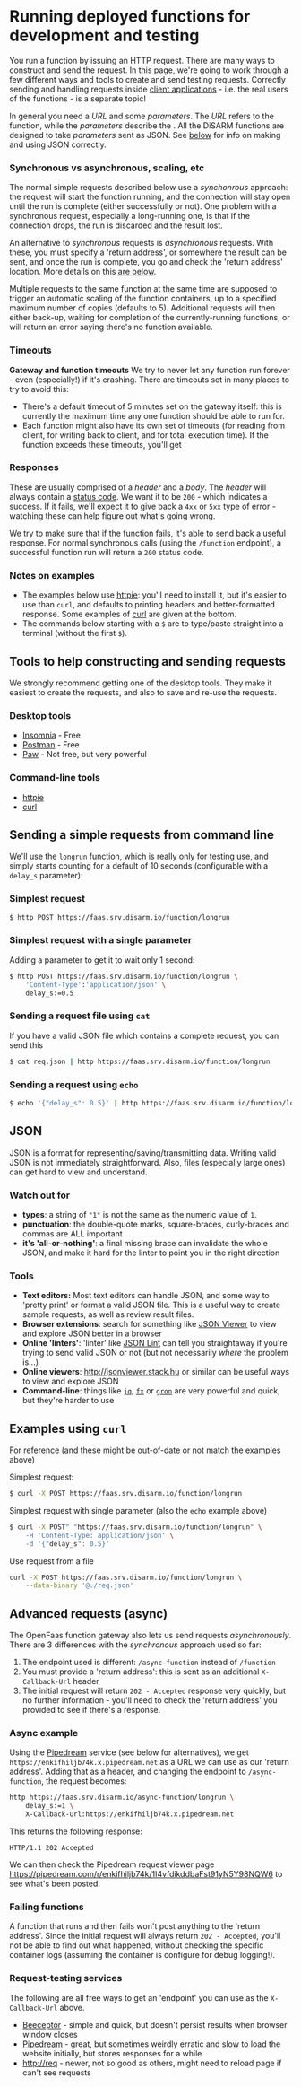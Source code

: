 # Running deployed functions for development and testing

You run a function by issuing an HTTP request. There are many ways to construct and send the request. In this page, we're going to work through a few different ways and tools to create and send testing requests. Correctly sending and handling requests inside [client applications](https://github.com/disarm-platform/functions-for-openfaas/wiki/Running-(production)) - i.e. the real users of the functions - is a separate topic!

In general you need a _URL_ and some _parameters_. The _URL_ refers to the function, while the _parameters_ describe the . All the DiSARM functions are designed to take _parameters_ sent as JSON. See [below](#JSON) for info on making and using JSON correctly.

### Synchronous vs asynchronous, scaling, etc

The normal simple requests described below use a _synchonrous_ approach: the request will start the function running, and the connection will stay open until the run is complete (either successfully or not). One problem with a synchronous request, especially a long-running one, is that if the connection drops, the run is discarded and the result lost.

An alternative to _synchronous_ requests is _asynchronous_ requests. With these, you must specify a 'return address', or somewhere the result can be sent, and once the run is complete, you go and check the 'return address' location. More details on this [are below](#advanced-requests-async).

Multiple requests to the same function at the same time are supposed to trigger an automatic scaling of the function containers, up to a specified maximum number of copies (defaults to 5). Additional requests will then either back-up, waiting for completion of the currently-running functions, or will return an error saying there's no function available.


### Timeouts

**Gateway and function timeouts**
We try to never let any function run forever - even (especially!) if it's crashing. There are timeouts set in many places to try to avoid this:
- There's a default timeout of 5 minutes set on the gateway itself: this is currently the maximum time any one function should be able to run for. 
- Each function might also have its own set of timeouts (for reading from client, for writing back to client, and for total execution time).
If the function exceeds these timeouts, you'll get 

### Responses

These are usually comprised of a _header_ and a _body_. The _header_ will always contain a [status code](https://httpstatuses.com). We want it to be `200` - which indicates a success. If it fails, we'll expect it to give back a `4xx` or `5xx` type of error - watching these can help figure out what's going wrong.

We try to make sure that if the function fails, it's able to send back a useful response. For normal synchronous calls (using the `/function` endpoint), a successful function run will return a `200` status code.

### Notes on examples
- The examples below use [httpie](https://httpie.org): you'll need to install it, but it's easier to use than `curl`, and defaults to printing headers and better-formatted response. Some examples of [curl](#examples-using-curl) are given at the bottom.
- The commands below starting with a `$` are to type/paste straight into a terminal (without the first `$`).

## Tools to help constructing and sending requests

We strongly recommend getting one of the desktop tools. They make it easiest to create the requests, and also to save and re-use the requests.

### Desktop tools
- [Insomnia](https://insomnia.rest/) - Free
- [Postman](https://www.getpostman.com/) - Free
- [Paw](https://paw.cloud) - Not free, but very powerful

### Command-line tools
- [httpie](https://httpie.org)
- [curl](https://curl.haxx.se)


## Sending a simple requests from command line

We'll use the `longrun` function, which is really only for testing use, and simply starts counting for a default of 10 seconds (configurable with a `delay_s` parameter):

### Simplest request

```bash
$ http POST https://faas.srv.disarm.io/function/longrun
```

### Simplest request with a single parameter

Adding a parameter to get it to wait only 1 second:

```bash
$ http POST https://faas.srv.disarm.io/function/longrun \
    'Content-Type':'application/json' \
    delay_s:=0.5
```

### Sending a request file using `cat`

If you have a valid JSON file which contains a complete request, you can send this 

```bash
$ cat req.json | http https://faas.srv.disarm.io/function/longrun
```

### Sending a request using `echo`

```bash
$ echo '{"delay_s": 0.5}' | http https://faas.srv.disarm.io/function/longrun
```

## JSON
JSON is a format for representing/saving/transmitting data. Writing valid JSON is not immediately straightforward. Also, files (especially large ones) can get hard to view and understand. 

### Watch out for
- **types**: a string of `"1"` is not the same as the numeric value of `1`.
- **punctuation**: the double-quote marks, square-braces, curly-braces and commas are ALL important
- **it's 'all-or-nothing'**: a final missing brace can invalidate the whole JSON, and make it hard for the linter to point you in the right direction

### Tools

- **Text editors:** Most text editors can handle JSON, and some way to 'pretty print' or format a valid JSON file. This is a useful way to create sample requests, as well as review result files.
- **Browser extensions**: search for something like [JSON Viewer](https://chrome.google.com/webstore/detail/json-viewer/gbmdgpbipfallnflgajpaliibnhdgobh) to view and explore JSON better in a browser
- **Online 'linters'**: 'linter' like [JSON Lint](https://jsonlint.com) can tell you straightaway if you're trying to send valid JSON or not (but not necessarily _where_ the problem is...)
- **Online viewers**: http://jsonviewer.stack.hu or similar can be useful ways to view and explore JSON
- **Command-line**: things like [`jq`](https://stedolan.github.io/jq), [`fx`](https://github.com/antonmedv/fx) or [`gron`](https://github.com/tomnomnom/gron) are very powerful and quick, but they're harder to use


## Examples using `curl`

For reference (and these might be out-of-date or not match the examples above)

Simplest request:
```bash
$ curl -X POST https://faas.srv.disarm.io/function/longrun
```

Simplest request with single parameter (also the `echo` example above)
```bash
$ curl -X POST" "https://faas.srv.disarm.io/function/longrun" \
    -H 'Content-Type: application/json' \
	-d '{"delay_s": 0.5}'
```

Use request from a file
```bash
curl -X POST https://faas.srv.disarm.io/function/longrun \
	--data-binary '@./req.json'
```

## Advanced requests (async)

The OpenFaas function gateway also lets us send requests _asynchronously_. There are 3 differences with the _synchronous_ approach used so far:
1. The endpoint used is different: `/async-function` instead of `/function`
2. You must provide a 'return address': this is sent as an additional `X-Callback-Url` header
3. The initial request will return `202 - Accepted` response very quickly, but no further information - you'll need to check the 'return address' you provided to see if there's a response.

### Async example

Using the [Pipedream](pipedream.com) service (see below for alternatives), we get `https://enkifhiljb74k.x.pipedream.net` as a URL we can use as our 'return address'. Adding that as a header, and changing the endpoint to `/async-function`, the request becomes:

```bash
http https://faas.srv.disarm.io/async-function/longrun \
	delay_s:=1 \
	X-Callback-Url:https://enkifhiljb74k.x.pipedream.net
```

This returns the following response:
```http
HTTP/1.1 202 Accepted
```

We can then check the Pipedream request viewer page https://pipedream.com/r/enkifhiljb74k/1I4vfdikddbaFst91yN5Y98NQW6 to see what's been posted.

### Failing functions

A function that runs and then fails won't post anything to the 'return address'. Since the initial request will always return `202 - Accepted`, you'll not be able to find out what happened, without checking the specific container logs (assuming the container is configure for debug logging!).

### Request-testing services

The following are all free ways to get an 'endpoint' you can use as the `X-Callback-Url` above.
- [Beeceptor](https://beeceptor.com) - simple and quick, but doesn't persist results when browser window closes
- [Pipedream](https://pipedream.com) - great, but sometimes weirdly erratic and slow to load the website initially, but stores responses for a while
- [http://req](https://httpreq.com) - newer, not so good as others, might need to reload page if can't see requests